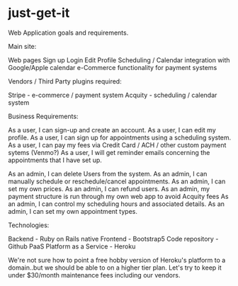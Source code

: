 # just-get-it

Web Application goals and requirements.

Main site:

Web pages
Sign up
Login
Edit Profile
Scheduling / Calendar integration with Google/Apple calendar
e-Commerce functionality for payment systems


Vendors / Third Party plugins required:

Stripe - e-commerce / payment system
Acquity - scheduling / calendar system

Business Requirements:

As a user, I can sign-up and create an account.
As a user, I can edit my profile.
As a user, I can sign up for appointments using a scheduling system.
As a user, I can pay my fees via Credit Card / ACH / other custom payment sytems (Venmo?)
As a user, I will get reminder emails concerning the appointments that I have set up.


As an admin, I can delete Users from the system.
As an admin, I can manually schedule or reschedule/cancel appointments.
As an admin, I can set my own prices.
As an admin, I can refund users.
As an admin, my payment structure is run through my own web app to avoid Acquity fees
As an admin, I can control my scheduling hours and associated details.
As an admin, I can set my own appointment types.

Technologies:

Backend - Ruby on Rails native
Frontend - Bootstrap5
Code repository - Github
PaaS Platform as a Service - Heroku


We're not sure how to point a free hobby version of Heroku's platform to a domain..but we should be able to on a higher tier plan. Let's try to keep it under $30/month maintenance fees including our vendors.
